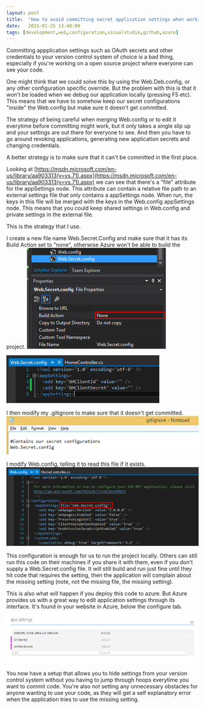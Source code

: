 ```yaml
---
layout: post
title:  "How to avoid committing secret application settings when working with visual studio, github and azure"
date:   2015-01-25 13:48:00
tags: [development,web,configuration,visualstudio,github,azure]
---
```


Committing appplication settings such as OAuth secrets and other credentials to your version control system of choice is a bad thing, especially if you're working on a open source project where everyone can see your code.

One might think that we could solve this by using the Web.Deb.config, or any other configuration specific override. But the problem with this is that it won't be loaded when we debug our application locally (pressing F5 etc). This means that we have to somehow keep our secret configurations "inside" the Web.config but make sure it doesn't get committed.

The strategy of being careful when merging Web.config or to edit it everytime before committing might work, but it only takes a single slip up and your settings are out there for everyone to see. And then you have to go around revoking applications, generating new application secrets and changing credentials.

A better strategy is to make sure that it can't be committed in the first place.

Looking at [https://msdn.microsoft.com/en-us/library/aa903313(v=vs.71).aspx](https://msdn.microsoft.com/en-us/library/aa903313(v=vs.71).aspx) we can see that there's a "file" attribute for the appSettings node. This attribute can contain a relative file path to an external settings file that only contains a appSettings node. When run, the keys in this file will be merged with the keys in the Web.config appSettings node. This means that you could keep shared settings in Web.config and private settings in the external file.

This is the strategy that I use.

I create a new file name Web.Secret.Config and make sure that it has its Build Action set to "none", otherwise Azure won't be able to build the project.
![appSettings file](/media/Web.Secret.config-properties.PNG)

![Web.Secret.config content](/media/Web.Secret.config-content.PNG)

I then modify my .gitignore to make sure that it doesn't get committed.
![gitignore](/media/gitignore-Web.Secret.config.PNG)

I modify Web.config, telling it to read this file if it exists.
![Web.config changes](/media/Web.config-Web.Secret.config.PNG)

This configuration is enough for us to run the project locally. Others can still run this code on their machines if you share it with them, even if you don't supply a Web.Secret.config file. It will still build and run just fine until they hit code that requires the setting, then the application will complain about the missing setting (note, not the missing file, the missing setting).

This is also what will happen if you deploy this code to azure. But Azure provides us with a great way to edit application settings through its interface. It's found in your website in Azure, below the configure tab.
![Azure settings](/media/Azure-AppSettings.PNG)

You now have a setup that allows you to hide settings from your version control system without you having to jump through hoops everytime you want to commit code. You're also not setting any unnecessary obstacles for anyone wanting to use your code, as they will get a self explanatory error when the application tries to use the missing setting.